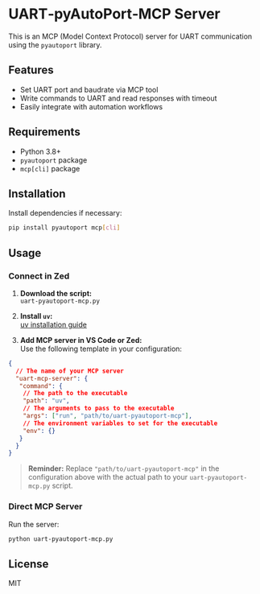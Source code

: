 # UART‑pyAutoPort‑MCP Server

This is an MCP (Model Context Protocol) server for UART communication using the `pyautoport` library.

## Features
- Set UART port and baudrate via MCP tool
- Write commands to UART and read responses with timeout
- Easily integrate with automation workflows

## Requirements
- Python 3.8+
- `pyautoport` package
- `mcp[cli]` package

## Installation
Install dependencies if necessary:
```sh
pip install pyautoport mcp[cli]
```

## Usage

### Connect in Zed

1. **Download the script:**  
  `uart-pyautoport-mcp.py`

2. **Install `uv`:**  
  [uv installation guide](https://docs.astral.sh/uv/getting-started/installation/)

3. **Add MCP server in VS Code or Zed:**  
  Use the following template in your configuration:

  ```json
  {
    // The name of your MCP server
    "uart-mcp-server": {
     "command": {
      // The path to the executable
      "path": "uv",
      // The arguments to pass to the executable
      "args": ["run", "path/to/uart-pyautoport-mcp"],
      // The environment variables to set for the executable
      "env": {}
     }
    }
  }
  ```

> **Reminder:** Replace `"path/to/uart-pyautoport-mcp"` in the configuration above with the actual path to your `uart-pyautoport-mcp.py` script.

### Direct MCP Server

Run the server:
```sh
python uart-pyautoport-mcp.py
```

## License
MIT
